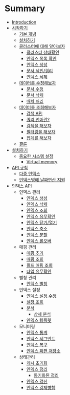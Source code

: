 # Summary

* [Introduction](README.md)
* [시작하기](getting-started.md)
  * [기본 개념](_basic_contcepts.md)
  * [설치하기](_installation.md)
  * [클러스터에 대해 알아보자](_exploring_your_cluster.md)
    * [클러스터 상태확인](_cluster_health.md)
    * [인덱스 목록 확인](_list_all_indices.md)
    * [인덱스 생성](_create_an_index.md)
    * [문서 색인/쿼리](_index_and_query_a_document.md)
    * [인덱스 삭제](_delete_an_index.md)
  * [데이터를 수정해보자](_modifying_your_data.md)
    * [문서 수정](_updating_documents.md)
    * [문서 삭제](_deleting_documents.md)
    * [배치 처리](_batch_processing.md)
  * [데이터를 조회해보자](_exploring_your_data.md)
    * [검색 API](_the_search_api.md)
    * [쿼리 언어란?](_introducing_the_query_language.md)
    * [검색을 해보자](_executing_searches.md)
    * [필터링을 해보자](_executing_filters.md)
    * [집계를 해보자](_executing_aggregations.md)
  * [결론](_conclusion.md)
* [설치하기](setup.md)
  * [중요한 시스템 설정](setup/system_config.md)
    * [Virtual memory](setup/system_config/vm_max_map_count.md)
* [API 규칙](api-conventions.md)
  * [다중 인덱스](multi-index.md)
  * [인덱스명에 날짜연산 지원](date-math-index-names.md)
* [인덱스 API](indices.md)
  * 인덱스 관리
    * [인덱스 생성](indices-create-index.md)
    * [인덱스 삭제](indices-delete-index.md)
    * [인덱스 조회](indices-get-index.md)
    * [인덱스 유무확인](indices-exists.md)
    * [인덱스 닫기/열기](indices-open-close.md)
    * [인덱스 축소](indices-shrink-index.md)
    * [인덱스 분할](indices-split-index.md)
    * [인덱스 롤오버](indices-rollover-index.md)
  * 매핑 관리
    * [매핑 추가](indices-put-mapping.md)
    * [매핑 조회](indices-get-mapping.md)
    * [필드 매핑 조회](indices-get-field-mapping.md)
    * [타입 유무확인](indices-types-exists.md)
  * 별칭 관리
    * [인덱스 별칭](indices-aliases.md)
  * 인덱스 설정
    * [인덱스 설정 수정](indices-update-settings.md)
    * [설정 조회](indices-get-settings.md)
    * [분석](indices-analyze.md)
      * [상세 분석](_explain_analyze.md)
    * [인덱스 템플릿](indices-templates.md)
  * 모니터링
    * [인덱스 통계](indices-stats.md)
    * [인덱스 세그먼트](indices-segments.md)
    * [인덱스 복구](indices-recovery.md)
    * [인덱스 파편 저장소](indices-shards-stores.md)
  * 상태관리
    * [캐시 초기화](indices-clearcache.md)
    * [인덱스 정리](indices-flush.md)
      * [동기화된 정리](indices-synced-flush.md)
    * [인덱스 갱신](indices-refresh.md)
    * [인덱스 강제병합](indices-forcemerge.md)

